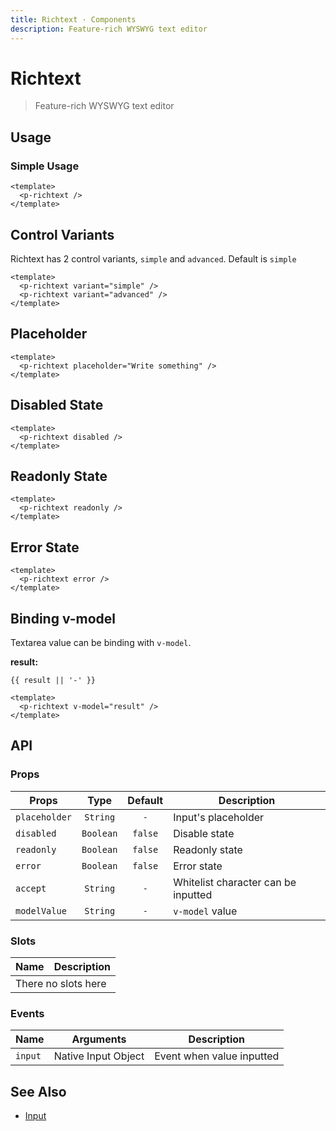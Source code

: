 ```yaml
---
title: Richtext · Components
description: Feature-rich WYSWYG text editor
---
```


<script setup>
  import pRichtext from './Richtext.vue'
  import { ref } from 'vue-demi'

  const result = ref()
</script>

# Richtext

> Feature-rich WYSWYG text editor

## Usage

### Simple Usage

<preview>
  <p-richtext />
</preview>

```vue
<template>
  <p-richtext />
</template>
```

## Control Variants

Richtext has 2 control variants, `simple` and `advanced`. Default is `simple`

<preview class="flex-col space-y-4">
  <p-richtext variant="simple" />
  <p-richtext variant="advanced" />
</preview>

```vue
<template>
  <p-richtext variant="simple" />
  <p-richtext variant="advanced" />
</template>
```

## Placeholder

<preview>
  <p-richtext placeholder="Write something" />
</preview>

```vue
<template>
  <p-richtext placeholder="Write something" />
</template>
```

## Disabled State
<preview>
  <p-richtext disabled />
</preview>

```vue
<template>
  <p-richtext disabled />
</template>
```

## Readonly State
<preview>
  <p-richtext readonly />
</preview>

```vue
<template>
  <p-richtext readonly />
</template>
```

## Error State
<preview>
  <p-richtext error />
</preview>

```vue
<template>
  <p-richtext error />
</template>
```

## Binding v-model

Textarea value can be binding with `v-model`.

<preview>
  <p-richtext v-model="result" />
</preview>

**result:**

<pre class="truncate"><code>{{ result || '-' }}</code></pre>

```vue
<template>
  <p-richtext v-model="result" />
</template>
```

## API

### Props

| Props          |   Type    | Default | Description                         |
|----------------|:---------:|:-------:|-------------------------------------|
| `placeholder`  | `String`  |   `-`   | Input's placeholder                 |
| `disabled`     | `Boolean` | `false` | Disable state                       |
| `readonly`     | `Boolean` | `false` | Readonly state                      |
| `error`        | `Boolean` | `false` | Error state                         |
| `accept`       | `String`  |   `-`   | Whitelist character can be inputted |
| `modelValue`   | `String`  |   `-`   | `v-model` value                     |

### Slots

<table>
  <thead>
    <tr>
      <th>Name</th>
      <th>Description</th>
    </tr>
  </thead>
  <tbody>
    <tr>
      <td colspan="2" class="text-center">There no slots here</td>
    </tr>
  </tbody>
</table>

### Events

| Name    | Arguments           | Description               |
|---------|---------------------|---------------------------|
| `input` | Native Input Object | Event when value inputted |

## See Also
- [Input](/components/input/index)
